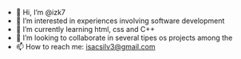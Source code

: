 - 👋 Hi, I’m @izk7
- 👀 I’m interested in experiences involving software development
- 🌱 I’m currently learning html, css and C++
- 💞️ I’m looking to collaborate in several tipes os projects among the 
- 📫 How to reach me: isacsilv3@gmail.com

<!---
izk7/izk7 is a ✨ special ✨ repository because its `README.md` (this file) appears on your GitHub profile.
You can click the Preview link to take a look at your changes.
--->
